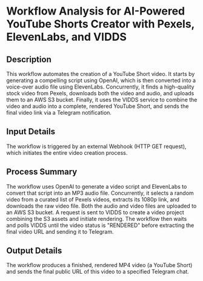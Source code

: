 # Workflow Analysis for AI-Powered YouTube Shorts Creator with Pexels, ElevenLabs, and VIDDS

## Description
This workflow automates the creation of a YouTube Short video. It starts by generating a compelling script using OpenAI, which is then converted into a voice-over audio file using ElevenLabs. Concurrently, it finds a high-quality stock video from Pexels, downloads both the video and audio, and uploads them to an AWS S3 bucket. Finally, it uses the VIDDS service to combine the video and audio into a complete, rendered YouTube Short, and sends the final video link via a Telegram notification.

## Input Details
The workflow is triggered by an external Webhook (HTTP GET request), which initiates the entire video creation process.

## Process Summary
The workflow uses OpenAI to generate a video script and ElevenLabs to convert that script into an MP3 audio file. Concurrently, it selects a random video from a curated list of Pexels videos, extracts its 1080p link, and downloads the raw video file. Both the audio and video files are uploaded to an AWS S3 bucket. A request is sent to VIDDS to create a video project combining the S3 assets and initiate rendering. The workflow then waits and polls VIDDS until the video status is "RENDERED" before extracting the final video URL and sending it to Telegram.

## Output Details
The workflow produces a finished, rendered MP4 video (a YouTube Short) and sends the final public URL of this video to a specified Telegram chat.
